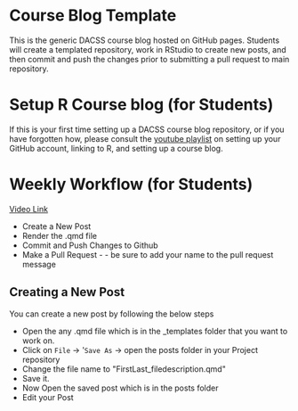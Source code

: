 # Course Blog Template

This is the generic DACSS course blog hosted on GitHub pages. Students will create a templated repository, work in RStudio to create new posts, and then commit and push the changes prior to submitting a pull request to main repository. 

# Setup R Course blog (for Students)
If this is your first time setting up a DACSS course blog repository, or if you have forgotten how, please consult the [youtube playlist](https://www.youtube.com/watch?v=8ozMX5V_ESk&list=PL8U9JlL13ieeR7QqDM1R8dpvvFWBjNY4N) on setting up your GitHub account, linking to R, and setting up a course blog.

# Weekly Workflow (for Students) 
[Video Link](https://www.loom.com/share/6c15f27ed592423c96613f8f876548cf)
- Create a New Post
- Render the .qmd file
- Commit and Push Changes to Github
- Make a Pull Request -  - be sure to add your name to the pull request message


## Creating a New Post 

You can create a new post by following the below steps

 - Open the any .qmd file which is in the _templates folder that you want to work on.
 - Click on `File` -> '`Save As` -> open the posts folder in your Project repository
 - Change the file name to "FirstLast_filedescription.qmd"
 - Save it.
 - Now Open the saved post which is in the posts folder
 - Edit your Post
